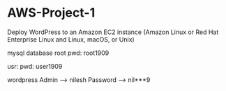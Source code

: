 # AWS-Project-1
 Deploy WordPress to an Amazon EC2 instance (Amazon Linux or Red Hat Enterprise Linux and Linux, macOS, or Unix)

mysql database
root
pwd: root1909

usr:
pwd: user1909



wordpress
Admin --> nilesh
Password --> nil***9


